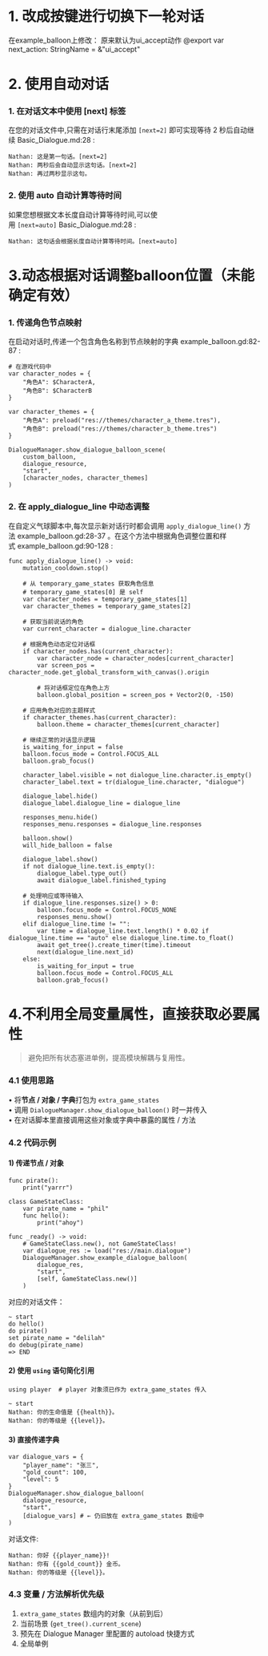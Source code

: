 # 1. 改成按键进行切换下一轮对话

在example_balloon上修改：
原来默认为ui_accept动作
@export var next_action: StringName = &"ui_accept"

# 2. 使用自动对话

### 1. 在对话文本中使用 [next] 标签

在您的对话文件中,只需在对话行末尾添加 `[next=2]` 即可实现等待 2 秒后自动继续 Basic_Dialogue.md:28 :

```
Nathan: 这是第一句话。[next=2]  
Nathan: 两秒后会自动显示这句话。[next=2]  
Nathan: 再过两秒显示这句。  
```

### 2. 使用 auto 自动计算等待时间

如果您想根据文本长度自动计算等待时间,可以使用 `[next=auto]` Basic_Dialogue.md:28 :

```
Nathan: 这句话会根据长度自动计算等待时间。[next=auto]  
```


# 3.动态根据对话调整balloon位置（未能确定有效）

### 1. 传递角色节点映射

在启动对话时,传递一个包含角色名称到节点映射的字典 example_balloon.gd:82-87 :

```GDScript
# 在游戏代码中  
var character_nodes = {  
    "角色A": $CharacterA,  
    "角色B": $CharacterB  
}  
  
var character_themes = {  
    "角色A": preload("res://themes/character_a_theme.tres"),  
    "角色B": preload("res://themes/character_b_theme.tres")  
}  
  
DialogueManager.show_dialogue_balloon_scene(  
    custom_balloon,  
    dialogue_resource,  
    "start",  
    [character_nodes, character_themes]  
)
```

### 2. 在 apply_dialogue_line 中动态调整

在自定义气球脚本中,每次显示新对话行时都会调用 `apply_dialogue_line()` 方法 example_balloon.gd:28-37 。在这个方法中根据角色调整位置和样式 example_balloon.gd:90-128 :

```GDScript
func apply_dialogue_line() -> void:  
    mutation_cooldown.stop()  
      
    # 从 temporary_game_states 获取角色信息  
    # temporary_game_states[0] 是 self  
    var character_nodes = temporary_game_states[1]  
    var character_themes = temporary_game_states[2]  
      
    # 获取当前说话的角色  
    var current_character = dialogue_line.character  
      
    # 根据角色动态定位对话框  
    if character_nodes.has(current_character):  
        var character_node = character_nodes[current_character]  
        var screen_pos = character_node.get_global_transform_with_canvas().origin  
          
        # 将对话框定位在角色上方  
        balloon.global_position = screen_pos + Vector2(0, -150)  
      
    # 应用角色对应的主题样式  
    if character_themes.has(current_character):  
        balloon.theme = character_themes[current_character]  
      
    # 继续正常的对话显示逻辑  
    is_waiting_for_input = false  
    balloon.focus_mode = Control.FOCUS_ALL  
    balloon.grab_focus()  
      
    character_label.visible = not dialogue_line.character.is_empty()  
    character_label.text = tr(dialogue_line.character, "dialogue")  
      
    dialogue_label.hide()  
    dialogue_label.dialogue_line = dialogue_line  
      
    responses_menu.hide()  
    responses_menu.responses = dialogue_line.responses  
      
    balloon.show()  
    will_hide_balloon = false  
      
    dialogue_label.show()  
    if not dialogue_line.text.is_empty():  
        dialogue_label.type_out()  
        await dialogue_label.finished_typing  
      
    # 处理响应或等待输入  
    if dialogue_line.responses.size() > 0:  
        balloon.focus_mode = Control.FOCUS_NONE  
        responses_menu.show()  
    elif dialogue_line.time != "":  
        var time = dialogue_line.text.length() * 0.02 if dialogue_line.time == "auto" else dialogue_line.time.to_float()  
        await get_tree().create_timer(time).timeout  
        next(dialogue_line.next_id)  
    else:  
        is_waiting_for_input = true  
        balloon.focus_mode = Control.FOCUS_ALL  
        balloon.grab_focus()
```

# 4.不利用全局变量属性，直接获取必要属性

> 避免把所有状态塞进单例，提高模块解耦与复用性。

### 4.1 使用思路

• 将**节点 / 对象 / 字典**打包为 `extra_game_states`  
• 调用 `DialogueManager.show_dialogue_balloon()` 时一并传入  
• 在对话脚本里直接调用这些对象或字典中暴露的属性 / 方法

### 4.2 代码示例

#### 1) 传递节点 / 对象

```GDScript
func pirate():
    print("yarrr")

class GameStateClass:
    var pirate_name = "phil"
    func hello():
        print("ahoy")

func _ready() -> void:
    # GameStateClass.new(), not GameStateClass!
	var dialogue_res := load("res://main.dialogue")
    DialogueManager.show_example_dialogue_balloon(
	    dialogue_res, 
	    "start", 
	    [self, GameStateClass.new()]
	) 
```

对应的对话文件：

```
~ start
do hello()
do pirate()
set pirate_name = "delilah"
do debug(pirate_name)
=> END
```

#### 2) 使用 `using` 语句简化引用

```
using player  # player 对象须已作为 extra_game_states 传入

~ start 
Nathan: 你的生命值是 {{health}}。 
Nathan: 你的等级是 {{level}}。
```

#### 3) 直接传递字典

```GDScript
var dialogue_vars = { 
	"player_name": "张三", 
	"gold_count": 100, 
	"level": 5 
} 
DialogueManager.show_dialogue_balloon( 
	dialogue_resource, 
	"start", 
	[dialogue_vars] # ← 仍旧放在 extra_game_states 数组中
)
```

对话文件:

```
Nathan: 你好 {{player_name}}! 
Nathan: 你有 {{gold_count}} 金币。 
Nathan: 你的等级是 {{level}}。
```

### 4.3 变量 / 方法解析优先级

1. `extra_game_states` 数组内的对象（从前到后）
2. 当前场景 (`get_tree().current_scene`)
3. 预先在 Dialogue Manager 里配置的 autoload 快捷方式
4. 全局单例